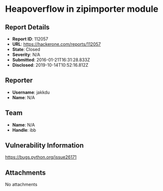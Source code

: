 # Heapoverflow in zipimporter module

## Report Details
- **Report ID**: 112057
- **URL**: https://hackerone.com/reports/112057
- **State**: Closed
- **Severity**: N/A
- **Submitted**: 2016-01-21T16:31:28.833Z
- **Disclosed**: 2019-10-14T10:52:16.812Z

## Reporter
- **Username**: jakkdu
- **Name**: N/A

## Team
- **Name**: N/A
- **Handle**: ibb

## Vulnerability Information
https://bugs.python.org/issue26171

## Attachments
No attachments
